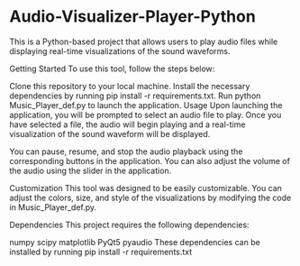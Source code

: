 # Audio-Visualizer-Player-Python
This is a Python-based project that allows users to play audio files while displaying real-time visualizations of the sound waveforms.

Getting Started
To use this tool, follow the steps below:

Clone this repository to your local machine.
Install the necessary dependencies by running pip install -r requirements.txt.
Run python Music_Player_def.py to launch the application.
Usage
Upon launching the application, you will be prompted to select an audio file to play. Once you have selected a file, the audio will begin playing and a real-time visualization of the sound waveform will be displayed.

You can pause, resume, and stop the audio playback using the corresponding buttons in the application. You can also adjust the volume of the audio using the slider in the application.

Customization
This tool was designed to be easily customizable. You can adjust the colors, size, and style of the visualizations by modifying the code in Music_Player_def.py.

Dependencies
This project requires the following dependencies:

numpy
scipy
matplotlib
PyQt5
pyaudio
These dependencies can be installed by running pip install -r requirements.txt
